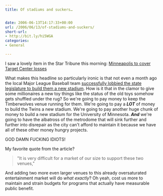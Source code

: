 ```yaml
---
title: Of stadiums and suckers…


date: 2006-06-13T14:17:33+00:00
url: /2006/06/13/of-stadiums-and-suckers/
short-url:
- http://bit.ly/hi5WGA
categories:
- General

---
```

<div class='microid-mailto+http:sha1:07e429b2ba0d0dd8d249e6a079a08b65b484f0bd'>

I saw a lovely item in the Star Tribune this morning: <a href="http://www.startribune.com/511/story/488622.html">Minneapolis to cover Target Center losses</a>



What makes this headline so particularly ironic is that not even a month ago the local Major League Baseball team <a href="http://www.startribune.com/462/story/446361.html">successfully lobbied the state legislature to build them a new stadium</a>. How is it that in the clamor to give some millionaires a new toy things like the status of the old toys somehow gets shuffled under the rug? So we're going to pay money to keep the Timberwolves venue running for them. We're going to pay a <em><strong>LOT</strong></em> of money to build the Twins a new stadium. We're going to pay another huge chunk of money to build a new stadium for the University of Minnesota. <em><strong>And</strong></em> we're going to have the albatross of the metrodome that will sink further and further into disrepair as the city can't afford to maintain it because we have all of these other money hungry projects.



GOD DAMN FUCKING IDIOTS!



My favorite quote from the article?


<blockquote>

"It is very difficult for a market of our size to support these two venues,"

</blockquote>


And adding two more even larger venues to this already oversaturated entertainment market will do <em>what exactly</em>? Oh yeah, cost us more to maintain and strain budgets for programs that actually have measurable public benefit.

